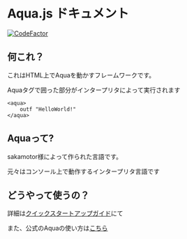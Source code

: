 # Aqua.js ドキュメント
[![CodeFactor](https://www.codefactor.io/repository/github/forestrharumaki/aqua.js-framework/badge)](https://www.codefactor.io/repository/github/forestrharumaki/aqua.js-framework)
## 何これ？
これはHTML上でAquaを動かすフレームワークです。

Aquaタグで囲った部分がインタープリタによって実行されます
```html:helloworld
<aqua>
    outf "HelloWorld!"
</aqua>
```
## Aquaって?
sakamotor様によって作られた言語です。

元々はコンソール上で動作するインタープリタ言語です
## どうやって使うの？
詳細は[クイックスタートアップガイド](quick_start.md)にて

また、公式のAquaの使い方は[こちら](https://github.com/e6nlaq/aqua)